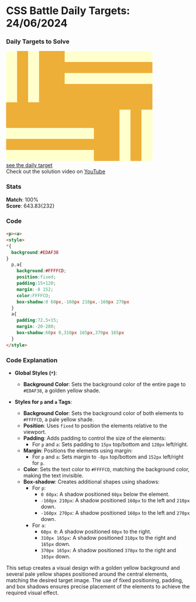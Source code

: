 # CSS Battle Daily Targets: 24/06/2024

### Daily Targets to Solve

![picture of daily target](./images/24.png)  
[see the daily target](https://cssbattle.dev/play/fQLj0ZRJsJD5jsCq7XLA)  
Check out the solution video on [YouTube](https://www.youtube.com/watch?v=3U3Elou3aCo)

### Stats

**Match**: 100%  
**Score**: 643.83{232}

### Code

```html
<p><a>
<style>
*{
  background:#EDAF38
}
  p,a{
    background:#FFFFCD;
    position:fixed;
    padding:15+120;
    margin:-8 152;
    color:FFFFCD;
    box-shadow:0 60px,-160px 210px,-160px 270px
  }
  a{
    padding:72.5+15;
    margin:-20-280;
    box-shadow:60px 0,310px 165px,370px 165px
  }
</style>
```

### Code Explanation

- **Global Styles (`*`)**:
  - **Background Color**: Sets the background color of the entire page to `#EDAF38`, a golden yellow shade.

- **Styles for `p` and `a` Tags**:
  - **Background Color**: Sets the background color of both elements to `#FFFFCD`, a pale yellow shade.
  - **Position**: Uses `fixed` to position the elements relative to the viewport.
  - **Padding**: Adds padding to control the size of the elements:
    - For `p` and `a`: Sets padding to `15px` top/bottom and `120px` left/right.
  - **Margin**: Positions the elements using margin:
    - For `p` and `a`: Sets margin to `-8px` top/bottom and `152px` left/right for `p`.
  - **Color**: Sets the text color to `#FFFFCD`, matching the background color, making the text invisible.
  - **Box-shadow**: Creates additional shapes using shadows:
    - For `p`: 
      - `0 60px`: A shadow positioned `60px` below the element.
      - `-160px 210px`: A shadow positioned `160px` to the left and `210px` down.
      - `-160px 270px`: A shadow positioned `160px` to the left and `270px` down.
    - For `a`:
      - `60px 0`: A shadow positioned `60px` to the right.
      - `310px 165px`: A shadow positioned `310px` to the right and `165px` down.
      - `370px 165px`: A shadow positioned `370px` to the right and `165px` down.

This setup creates a visual design with a golden yellow background and several pale yellow shapes positioned around the central elements, matching the desired target image. The use of fixed positioning, padding, and box shadows ensures precise placement of the elements to achieve the required visual effect.